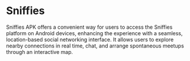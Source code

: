 # Sniffies
Sniffies APK offers a convenient way for users to access the Sniffies platform on Android devices, enhancing the experience with a seamless, location-based social networking interface. It allows users to explore nearby connections in real time, chat, and arrange spontaneous meetups through an interactive map.   
